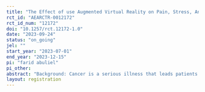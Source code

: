 ```yaml
---
title: "The Effect of use Augmented Virtual Reality on Pain, Stress, Anxiety, and Self-Efficacy among Adult Cancer Patients undergoing Chemotherapy in the West Bank"
rct_id: "AEARCTR-0012172"
rct_id_num: "12172"
doi: "10.1257/rct.12172-1.0"
date: "2023-09-24"
status: "on_going"
jel: ""
start_year: "2023-07-01"
end_year: "2023-12-15"
pi: "farid abuliel"
pi_other:
abstract: "Background: Cancer is a serious illness that leads patients to be involved in emotional and psychological distress (Linden et al., 2012). Cancer management can have a significant impact on a patient's daily functioning and quality of life, leading to added stress and further deterioration in their mental health (Rhoten et al., 2013; Taghian et al., 2014 “Chemotherapy refers to the use of any drug to treat any disease. But to most people, the word chemotherapy (or "chemo") means drugs used for cancer treatment.).Aim of the study: The main purpose of this study will be to examine the effect of Augmented Virtual Reality (AVR) on pain, stress, anxiety, and self-efficacy among adult cancer patients undergoing chemotherapy sessions in the West Bank hospitals in Palestine. Method: The design will be randomized control trial RCT design including a pretest and posttest to find a cause-and-effect association between an independent and dependent variable with 150 participants. . The participants will divided into two groups, the intervention group, which receives augmented virtual reality therapy, and the control group, which receives standard treatment. The study will use a pretest and posttest design to assess the effect of augmented virtual reality therapy on psychological outcomes, including stress, anxiety, pain, and self-efficacy. By comparing the psychological outcomes of the two groups, the study will be able to determine the effect of augmented virtual reality therapy on these outcomes and provide insights into its effectiveness as a therapeutic intervention. "
layout: registration
---
```


